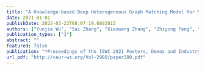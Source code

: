 ```yaml
---
title: "A Knowledge-based Deep Heterogeneous Graph Matching Model for Multimodal RecipeQA"
date: 2021-01-01
publishDate: 2022-03-23T08:07:19.089281Z
authors: ["Yunjie Wu", "Sai Zhang", "Xiaowang Zhang", "Zhiyong Feng", "Liang Wan"]
publication_types: ["1"]
abstract: ""
featured: false
publication: "*Proceedings of the ISWC 2021 Posters, Demos and Industry Tracks: From Novel Ideas to Industrial Practice co-located with 20th International Semantic Web Conference (ISWC 2021), Virtual Conference, October 24-28, 2021*"
url_pdf: "http://ceur-ws.org/Vol-2980/paper380.pdf"
---
```


